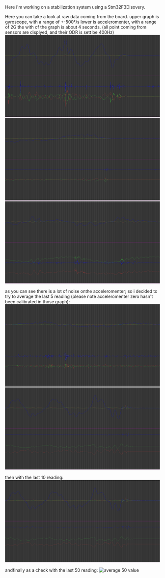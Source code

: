 ---
---

Here i'm working on a stabilization system using a Stm32F3Disovery.

Here you can take a look at raw data coming from the board.
upper graph is gyroscope, with a range of +-500°/s
lower is acceleromenter, with a range of 2G
the with of the graph is about 4 seconds. (all point coming from sensors are displyed, and their ODR is sett be 400Hz)
![raw rotation 1](rotazione1.png)
![raw rotation 2](rotazione2.png)
![raw rotation 3](rotazione3.png)

as you can see there is a lot of noise onthe acceleromenter; so i decided to try to average the last 5 reading (please note acceleromenter zero hasn't been calibrated in those graph):
![average 5 value 1](rotazioneMid5valor1.png)
![average 5 value 2](rotazioneMid10valor1.png)

then with the last 10 reading:
![average 10 value](rotazioneMid10valor1.png)

andfinally as a check with the last 50 reading:
![average 50 value](rotazioneMid50valor1.png)